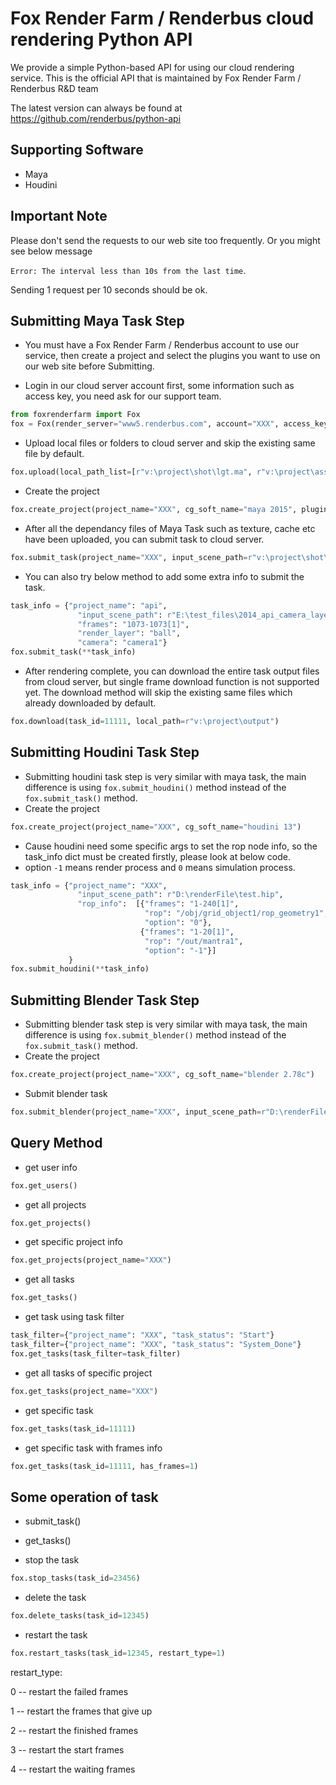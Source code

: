 # Fox Render Farm / Renderbus cloud rendering Python API
We provide a simple Python-based API for using our cloud rendering service. This is the official API that is maintained by Fox Render Farm / Renderbus R&D team

The latest version can always be found at
https://github.com/renderbus/python-api

## Supporting Software
- Maya
- Houdini

## Important Note
Please don't send the requests to our web site too frequently. Or you might see below message

`Error: The interval less than 10s from the last time`.

Sending 1 request per 10 seconds should be ok.

## Submitting Maya Task Step
- You must have a Fox Render Farm / Renderbus account to use our service, then create a project and select the plugins you want to use on our web site before Submitting.

- Login in our cloud server account first, some information such as access key, you need ask for our support team.
```py
from foxrenderfarm import Fox
fox = Fox(render_server="www5.renderbus.com", account="XXX", access_key="XXX")
```

- Upload local files or folders to cloud server and skip the existing same file by default.
```py
fox.upload(local_path_list=[r"v:\project\shot\lgt.ma", r"v:\project\asset\sourceimages"])
```

- Create the project
```py
fox.create_project(project_name="XXX", cg_soft_name="maya 2015", plugin_name="pgYetiMaya 1.3.17")
```

- After all the dependancy files of Maya Task such as texture, cache etc have been uploaded, you can submit task to cloud server.
```py
fox.submit_task(project_name="XXX", input_scene_path=r"v:\project\shot\lgt.ma", frames="1-10[1]")
```

- You can also try below method to add some extra info to submit the task.
```py
task_info = {"project_name": "api",
               "input_scene_path": r"E:\test_files\2014_api_camera_layer.mb",
               "frames": "1073-1073[1]",
               "render_layer": "ball",
               "camera": "camera1"}
fox.submit_task(**task_info)
```

- After rendering complete, you can download the entire task output files from cloud server, but single frame download function is not supported yet. The download method will skip the existing same files which already downloaded by default.
```py
fox.download(task_id=11111, local_path=r"v:\project\output")
```

## Submitting Houdini Task Step
- Submitting houdini task step is very similar with maya task, the main difference is using `fox.submit_houdini()` method instead of the `fox.submit_task()` method.
- Create the project
```py
fox.create_project(project_name="XXX", cg_soft_name="houdini 13")
```
- Cause houdini need some specific args to set the rop node info, so the task_info dict must be created firstly, please look at below code.
- option `-1` means render process and `0` means simulation process.
```py
task_info = {"project_name": "XXX",
               "input_scene_path": r"D:\renderFile\test.hip",
               "rop_info":  [{"frames": "1-240[1]",
                              "rop": "/obj/grid_object1/rop_geometry1",
                              "option": "0"},
                             {"frames": "1-20[1]",
                              "rop": "/out/mantra1",
                              "option": "-1"}]
             }             
fox.submit_houdini(**task_info)
```

## Submitting Blender Task Step
- Submitting blender task step is very similar with maya task, the main difference is using `fox.submit_blender()` method instead of the `fox.submit_task()` method.
- Create the project
```py
fox.create_project(project_name="XXX", cg_soft_name="blender 2.78c")
```
- Submit blender task
```py
fox.submit_blender(project_name="XXX", input_scene_path=r"D:\renderFile\blender276_test\test_276.blend", frames="1-10[1]")
```

## Query Method
 - get user info
```py
fox.get_users()
```

- get all projects
```py
fox.get_projects()
```

- get specific project info
```py
fox.get_projects(project_name="XXX")
```

- get all tasks
```py
fox.get_tasks()
```

- get task using task filter
```py
task_filter={"project_name": "XXX", "task_status": "Start"}
task_filter={"project_name": "XXX", "task_status": "System_Done"}
fox.get_tasks(task_filter=task_filter)
```

- get all tasks of specific project
```py
fox.get_tasks(project_name="XXX")
```

- get specific task
```py
fox.get_tasks(task_id=11111)
```

- get specific task with frames info
```py
fox.get_tasks(task_id=11111, has_frames=1)
```

## Some operation of task

- submit_task()
- get_tasks()

- stop the task

```py
fox.stop_tasks(task_id=23456)
```

- delete the task

```py
fox.delete_tasks(task_id=12345)
```

- restart the task

```py
fox.restart_tasks(task_id=12345, restart_type=1)
```

restart_type:  

0 -- restart the failed frames

1 -- restart the frames that give up

2 -- restart the finished frames

3 -- restart the start frames

4 -- restart the waiting frames
